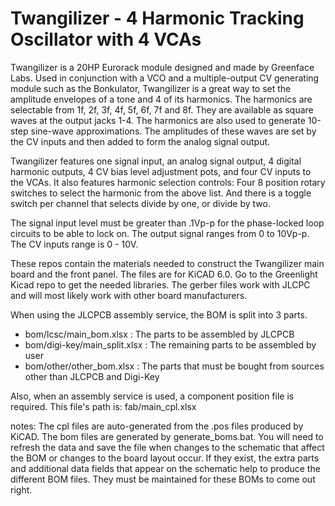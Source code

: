 # Twangilizer - 4 Harmonic Tracking Oscillator with 4 VCAs
Twangilizer is a 20HP Eurorack module designed and made by Greenface Labs.
Used in conjunction with a VCO and a multiple-output CV generating module such as the Bonkulator, Twangilizer is a great way to set the amplitude envelopes of a tone and 4 of its harmonics. 
The harmonics are selectable from 1f, 2f, 3f, 4f, 5f, 6f, 7f and 8f. They are available as square waves at the output jacks 1-4.
The harmonics are also used to generate 10-step sine-wave approximations. The amplitudes of these waves are set by the CV inputs and then added to form the analog signal output.

Twangilizer features one signal input, an analog signal output, 4 digital harmonic outputs, 4 CV bias level adjustment pots, and four CV inputs to the VCAs.
It also features harmonic selection controls: Four 8 position rotary switches to select the harmonic from the above list. And there is a toggle switch per channel that selects divide by one, or divide by two.

The signal input level must be greater than .1Vp-p for the phase-locked loop circuits to be able to lock on.
The output signal ranges from 0 to 10Vp-p. The CV inputs range is 0 - 10V.

These repos contain the materials needed to construct the Twangilizer main board and the front panel. The files are for KiCAD 6.0. 
Go to the Greenlight Kicad repo to get the needed libraries. The gerber files work with JLCPC and will most likely work with other board manufacturers.

When using the JLCPCB assembly service, the BOM is split into 3 parts.
- bom/lcsc/main_bom.xlsx : The parts to be assembled by JLCPCB
- bom/digi-key/main_split.xlsx : The remaining parts to be assembled by user
- bom/other/other_bom.xlsx : The parts that must be bought from sources other than JLCPCB and Digi-Key

Also, when an assembly service is used, a component position file is required. This file's path is: fab/main_cpl.xlsx

notes: 	The cpl files are auto-generated from the .pos files produced by KiCAD. The bom files are generated by generate_boms.bat. You will need to refresh the data and save the file when changes to 
the schematic that affect the BOM or changes to the board layout occur. 
If they exist, the extra parts and additional data fields that appear on the schematic help to produce the different BOM files. 
They must be maintained for these BOMs to come out right.
